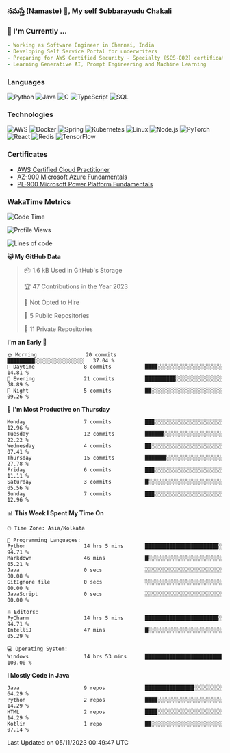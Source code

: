 ### నమస్తే (Namaste) 🙏, My self Subbarayudu Chakali 

<!--
Header Image slot
-->
### 🔨 I'm Currently ...
```yaml
- Working as Software Engineer in Chennai, India 
- Developing Self Service Portal for underwriters
- Preparing for AWS Certified Security - Specialty (SCS-C02) certification
- Learning Generative AI, Prompt Engineering and Machine Learning
```

<!--
### Education
### Experience
### Projects -->

### Languages

![Python](https://img.shields.io/badge/-Python-000?&logo=Python)
![Java](https://img.shields.io/badge/-Java-000?&logo=Java&logoColor=007396)
![C](https://img.shields.io/badge/-C-000?&logo=C)
![TypeScript](https://img.shields.io/badge/-TypeScript-000?&logo=TypeScript)
![SQL](https://img.shields.io/badge/-SQL-000?&logo=MySQL)


### Technologies

![AWS](https://img.shields.io/badge/-AWS-000?&logo=Amazon-AWS&logoColor=F90)
![Docker](https://img.shields.io/badge/-Docker-000?&logo=Docker)
![Spring](https://img.shields.io/badge/-Spring-000?&logo=Spring)
![Kubernetes](https://img.shields.io/badge/-Kubernetes-000?&logo=Kubernetes)
![Linux](https://img.shields.io/badge/-Linux-000?&logo=Linux)
![Node.js](https://img.shields.io/badge/-Node.js-000?&logo=node.js)
![PyTorch](https://img.shields.io/badge/-PyTorch-000?&logo=PyTorch)
![React](https://img.shields.io/badge/-React-000?&logo=React)
![Redis](https://img.shields.io/badge/-Redis-000?&logo=Redis)
![TensorFlow](https://img.shields.io/badge/-TensorFlow-000?&logo=TensorFlow)

### Certificates
* [AWS Certified Cloud Practitioner](https://www.credly.com/badges/62900457-e8b0-4032-a2ea-c938088fd784/public_url)
* [AZ-900 Microsoft Azure Fundamentals](https://www.credly.com/badges/d57d7a2d-3d84-4c02-bf04-6d015b4d5fe9/public_url)
* [PL-900 Microsoft Power Platform Fundamentals](https://www.subbarayudu-chakali.com)
  




### WakaTime Metrics
<!--
Waatime metrics
-->
<!--START_SECTION:waka-->
![Code Time](http://img.shields.io/badge/Code%20Time-27%20hrs%203%20mins-blue)

![Profile Views](http://img.shields.io/badge/Profile%20Views-54-blue)

![Lines of code](https://img.shields.io/badge/From%20Hello%20World%20I%27ve%20Written-5.1%20thousand%20lines%20of%20code-blue)

**🐱 My GitHub Data** 

> 📦 1.6 kB Used in GitHub's Storage 
 > 
> 🏆 47 Contributions in the Year 2023
 > 
> 🚫 Not Opted to Hire
 > 
> 📜 5 Public Repositories 
 > 
> 🔑 11 Private Repositories 
 > 
**I'm an Early 🐤** 

```text
🌞 Morning                20 commits          █████████░░░░░░░░░░░░░░░░   37.04 % 
🌆 Daytime                8 commits           ████░░░░░░░░░░░░░░░░░░░░░   14.81 % 
🌃 Evening                21 commits          ██████████░░░░░░░░░░░░░░░   38.89 % 
🌙 Night                  5 commits           ██░░░░░░░░░░░░░░░░░░░░░░░   09.26 % 
```
📅 **I'm Most Productive on Thursday** 

```text
Monday                   7 commits           ███░░░░░░░░░░░░░░░░░░░░░░   12.96 % 
Tuesday                  12 commits          ██████░░░░░░░░░░░░░░░░░░░   22.22 % 
Wednesday                4 commits           ██░░░░░░░░░░░░░░░░░░░░░░░   07.41 % 
Thursday                 15 commits          ███████░░░░░░░░░░░░░░░░░░   27.78 % 
Friday                   6 commits           ███░░░░░░░░░░░░░░░░░░░░░░   11.11 % 
Saturday                 3 commits           █░░░░░░░░░░░░░░░░░░░░░░░░   05.56 % 
Sunday                   7 commits           ███░░░░░░░░░░░░░░░░░░░░░░   12.96 % 
```


📊 **This Week I Spent My Time On** 

```text
🕑︎ Time Zone: Asia/Kolkata

💬 Programming Languages: 
Python                   14 hrs 5 mins       ████████████████████████░   94.71 % 
Markdown                 46 mins             █░░░░░░░░░░░░░░░░░░░░░░░░   05.21 % 
Java                     0 secs              ░░░░░░░░░░░░░░░░░░░░░░░░░   00.08 % 
GitIgnore file           0 secs              ░░░░░░░░░░░░░░░░░░░░░░░░░   00.00 % 
JavaScript               0 secs              ░░░░░░░░░░░░░░░░░░░░░░░░░   00.00 % 

🔥 Editors: 
PyCharm                  14 hrs 5 mins       ████████████████████████░   94.71 % 
IntelliJ                 47 mins             █░░░░░░░░░░░░░░░░░░░░░░░░   05.29 % 

💻 Operating System: 
Windows                  14 hrs 53 mins      █████████████████████████   100.00 % 
```

**I Mostly Code in Java** 

```text
Java                     9 repos             ████████████████░░░░░░░░░   64.29 % 
Python                   2 repos             ████░░░░░░░░░░░░░░░░░░░░░   14.29 % 
HTML                     2 repos             ████░░░░░░░░░░░░░░░░░░░░░   14.29 % 
Kotlin                   1 repo              ██░░░░░░░░░░░░░░░░░░░░░░░   07.14 % 
```




 Last Updated on 05/11/2023 00:49:47 UTC
<!--END_SECTION:waka-->
